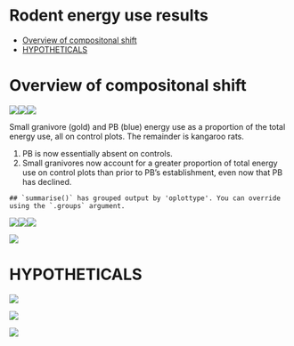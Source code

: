Rodent energy use results
================

  - [Overview of compositonal shift](#overview-of-compositonal-shift)
  - [HYPOTHETICALS](#hypotheticals)

# Overview of compositonal shift

![](rodent_energy_files/figure-gfm/unnamed-chunk-1-1.png)<!-- -->![](rodent_energy_files/figure-gfm/unnamed-chunk-1-2.png)<!-- -->![](rodent_energy_files/figure-gfm/unnamed-chunk-1-3.png)<!-- -->

Small granivore (gold) and PB (blue) energy use as a proportion of the
total energy use, all on control plots. The remainder is kangaroo rats.

1.  PB is now essentially absent on controls.
2.  Small granivores now account for a greater proportion of total
    energy use on control plots than prior to PB’s establishment, even
    now that PB has declined.

<!-- end list -->

    ## `summarise()` has grouped output by 'oplottype'. You can override using the `.groups` argument.

![](rodent_energy_files/figure-gfm/unnamed-chunk-3-1.png)<!-- -->![](rodent_energy_files/figure-gfm/unnamed-chunk-3-2.png)<!-- -->![](rodent_energy_files/figure-gfm/unnamed-chunk-3-3.png)<!-- -->

![](rodent_energy_files/figure-gfm/unnamed-chunk-4-1.png)<!-- -->

# HYPOTHETICALS

![](rodent_energy_files/figure-gfm/unnamed-chunk-5-1.png)<!-- -->

![](rodent_energy_files/figure-gfm/unnamed-chunk-6-1.png)<!-- -->

![](rodent_energy_files/figure-gfm/unnamed-chunk-7-1.png)<!-- -->
